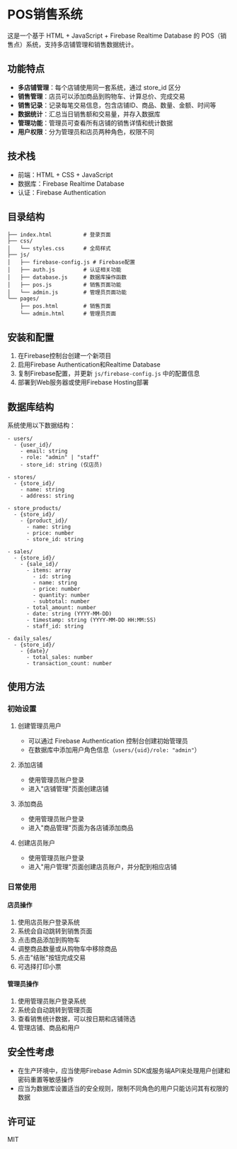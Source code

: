 # POS销售系统

这是一个基于 HTML + JavaScript + Firebase Realtime Database 的 POS（销售点）系统，支持多店铺管理和销售数据统计。

## 功能特点

- **多店铺管理**：每个店铺使用同一套系统，通过 store_id 区分
- **销售管理**：店员可以添加商品到购物车、计算总价、完成交易
- **销售记录**：记录每笔交易信息，包含店铺ID、商品、数量、金额、时间等
- **数据统计**：汇总当日销售额和交易量，并存入数据库
- **管理功能**：管理员可查看所有店铺的销售详情和统计数据
- **用户权限**：分为管理员和店员两种角色，权限不同

## 技术栈

- 前端：HTML + CSS + JavaScript
- 数据库：Firebase Realtime Database
- 认证：Firebase Authentication

## 目录结构

```
├── index.html          # 登录页面
├── css/
│   └── styles.css      # 全局样式
├── js/
│   ├── firebase-config.js # Firebase配置
│   ├── auth.js         # 认证相关功能
│   ├── database.js     # 数据库操作函数
│   ├── pos.js          # 销售页面功能
│   └── admin.js        # 管理员页面功能
└── pages/
    ├── pos.html        # 销售页面
    └── admin.html      # 管理员页面
```

## 安装和配置

1. 在Firebase控制台创建一个新项目
2. 启用Firebase Authentication和Realtime Database
3. 复制Firebase配置，并更新 `js/firebase-config.js` 中的配置信息
4. 部署到Web服务器或使用Firebase Hosting部署

## 数据库结构

系统使用以下数据结构：

```
- users/
  - {user_id}/
    - email: string
    - role: "admin" | "staff"
    - store_id: string (仅店员)
    
- stores/
  - {store_id}/
    - name: string
    - address: string
    
- store_products/
  - {store_id}/
    - {product_id}/
      - name: string
      - price: number
      - store_id: string
      
- sales/
  - {store_id}/
    - {sale_id}/
      - items: array
        - id: string
        - name: string
        - price: number
        - quantity: number
        - subtotal: number
      - total_amount: number
      - date: string (YYYY-MM-DD)
      - timestamp: string (YYYY-MM-DD HH:MM:SS)
      - staff_id: string
    
- daily_sales/
  - {store_id}/
    - {date}/
      - total_sales: number
      - transaction_count: number
```

## 使用方法

### 初始设置

1. 创建管理员用户
   - 可以通过 Firebase Authentication 控制台创建初始管理员
   - 在数据库中添加用户角色信息（`users/{uid}/role: "admin"`）

2. 添加店铺
   - 使用管理员账户登录
   - 进入"店铺管理"页面创建店铺

3. 添加商品
   - 使用管理员账户登录
   - 进入"商品管理"页面为各店铺添加商品

4. 创建店员账户
   - 使用管理员账户登录
   - 进入"用户管理"页面创建店员账户，并分配到相应店铺

### 日常使用

#### 店员操作

1. 使用店员账户登录系统
2. 系统会自动跳转到销售页面
3. 点击商品添加到购物车
4. 调整商品数量或从购物车中移除商品
5. 点击"结账"按钮完成交易
6. 可选择打印小票

#### 管理员操作

1. 使用管理员账户登录系统
2. 系统会自动跳转到管理页面
3. 查看销售统计数据，可以按日期和店铺筛选
4. 管理店铺、商品和用户

## 安全性考虑

- 在生产环境中，应当使用Firebase Admin SDK或服务端API来处理用户创建和密码重置等敏感操作
- 应当为数据库设置适当的安全规则，限制不同角色的用户只能访问其有权限的数据

## 许可证

MIT 